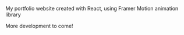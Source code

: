 My portfolio website created with React, using Framer Motion animation library

More development to come!
